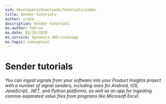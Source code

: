 ```yaml
---
uid: developers/downloads/tutorials/index
title: Sender tutorials
author: vroha
description: Sender tutorials
ms.author: hakrou
ms.date: 03/29/2019
ms.service: dynamics-365-crossapp
ms.topic: conceptual
---
```


# Sender tutorials

_You can ingest signals from your software into your Product Insights project with a number of signal senders, including ones for Android, iOS, JavaScript, .NET, and Python platforms, as well as an app for ingesting comma-separated value files from programs like Microsoft Excel._
